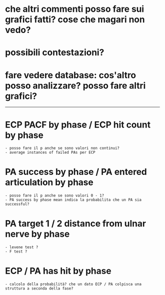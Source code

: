 # che altri commenti posso fare sui grafici fatti? cose che magari non vedo?

# possibili contestazioni?

# fare vedere database: cos'altro posso analizzare? posso fare altri grafici?


-------------

# ECP PACF by phase / ECP hit count by phase
    - posso fare il p anche se sono valori non continui?
    - average instances of failed PAs per ECP

# PA success by phase / PA entered articulation by phase
    - posso fare il p anche se sono valori 0 - 1?
    - PA success by phase mean indica la probabilita che un PA sia successful?

# PA target 1 / 2 distance from ulnar nerve by phase
    - levene test ?
    - F test ?

# ECP / PA has hit by phase
    - calcolo della probabilità? che un dato ECP / PA colpisca una struttura a seconda della fase?
